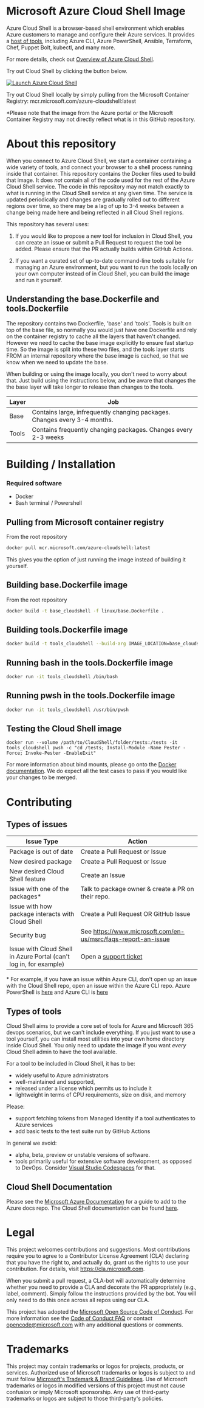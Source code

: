 
# Microsoft Azure Cloud Shell Image

Azure Cloud Shell is a browser-based shell environment which enables Azure customers to manage and configure their Azure services. It provides a [host of tools](https://docs.microsoft.com/azure/cloud-shell/features), including Azure CLI, Azure PowerShell, Ansible, Terraform, Chef, Puppet Bolt, kubectl, and many more.

For more details, check out [Overview of Azure Cloud Shell](https://docs.microsoft.com/azure/cloud-shell/overview#:~:text=Features%201%20Browser-based%20shell%20experience.%20...%202%20Choice,7%20Connect%20your%20Microsoft%20Azure%20Files%20storage.%20).

Try out Cloud Shell by clicking the button below.

[![](https://shell.azure.com/images/launchcloudshell.png "Launch Azure Cloud Shell")](https://shell.azure.com)

Try out Cloud Shell locally by simply pulling from the Microsoft Container Registry: mcr.microsoft.com/azure-cloudshell:latest

*Please note that the image from the Azure portal or the Microsoft Container Registry may not directly reflect what is in this GitHub repository.

# About this repository

When you connect to Azure Cloud Shell, we start a container containing a wide variety of tools, and connect your browser to a shell process running inside that container. This repository contains the Docker files used to build that image. It does _not_ contain all of the code used for the rest of the Azure Cloud Shell service. The code in this repository may not match exactly to what is running in the Cloud Shell service at any given time. The service is updated periodically and changes are gradually rolled out to different regions over time, so there may be a lag of up to 3-4 weeks between a change being made here and being reflected in all Cloud Shell regions.

This repository has several uses:

1. If you would like to propose a new tool for inclusion in Cloud Shell, you can create an issue or submit a Pull Request to request the tool be added. Please ensure that the PR actually builds within GitHub Actions.

2. If you want a curated set of up-to-date command-line tools suitable for managing an Azure environment, but you want to run the tools locally on your own computer instead of in Cloud Shell, you can build the image and run it yourself.


## Understanding the base.Dockerfile and tools.Dockerfile

The repository contains two Dockerfile, 'base' and 'tools'. Tools is built on top of the base file, so normally you would
just have one Dockerfile and rely on the container registry to cache all the layers that haven't changed. However we need 
to cache the base image explicitly to ensure fast startup time. So the image is split into these two files, and the tools
layer starts FROM an internal repository where the base image is cached, so that we know when we need to update the base.

When building or using the image locally, you don't need to worry about that. Just build using the instructions below, and be
aware that changes the the base layer will take longer to release than changes to the tools.

| Layer        | Job           |
| ---|---|
| Base      | Contains large, infrequently changing packages. Changes every 3-4 months. |
| Tools      | Contains frequently changing packages. Changes every 2-3 weeks |


# Building / Installation

### Required software

* Docker
* Bash terminal / Powershell

## Pulling from Microsoft container registry
From the root repository
```bash
docker pull mcr.microsoft.com/azure-cloudshell:latest
```
This gives you the option of just running the image instead of building it yourself.

## Building base.Dockerfile image 
From the root repository
```bash
docker build -t base_cloudshell -f linux/base.Dockerfile .
```
## Building tools.Dockerfile image 
```bash
docker build -t tools_cloudshell --build-arg IMAGE_LOCATION=base_cloudshell -f linux/tools.Dockerfile . 
```

## Running bash in the tools.Dockerfile image 
```bash
docker run -it tools_cloudshell /bin/bash
```

## Running pwsh in the tools.Dockerfile image
```bash
docker run -it tools_cloudshell /usr/bin/pwsh
```

## Testing the Cloud Shell image
```
docker run --volume /path/to/CloudShell/folder/tests:/tests -it tools_cloudshell pwsh -c "cd /tests; Install-Module -Name Pester -Force; Invoke-Pester -EnableExit" 
```

For more information about bind mounts, please go onto the [Docker documentation](https://docs.docker.com/storage/bind-mounts/). We do expect all the test cases to pass if you would like your changes to be merged. 

# Contributing

## Types of issues 

| Issue Type        | Action           |
| ---|---|
| Package is out of date      | Create a Pull Request or Issue |
| New desired package     | Create a Pull Request or Issue |
| New desired Cloud Shell feature | Create an Issue |
| Issue with one of the packages*     | Talk to package owner & create a PR on their repo.  |
| Issue with how package interacts with Cloud Shell     | Create a Pull Request OR GitHub Issue |
| Security bug | See https://www.microsoft.com/en-us/msrc/faqs-report-an-issue |
| Issue with Cloud Shell in Azure Portal (can't log in, for example) | Open a [support ticket](https://docs.microsoft.com/azure/active-directory/fundamentals/active-directory-troubleshooting-support-howto#:~:text=How%20to%20open%20a%20support%20ticket%20for%20Azure,Troubleshooting%20%2B%20Support%20and%20select%20New%20support%20request.) |

\* For example, if you have an issue within Azure CLI, don't open up an issue with the Cloud Shell repo, open an issue within the Azure CLI repo. 
Azure PowerShell is [here](https://github.com/Azure/azure-powershell/issues) and Azure CLI is [here](https://github.com/Azure/azure-cli/issues) 

## Types of tools 

Cloud Shell aims to provide a core set of tools for Azure and Microsoft 365 devops scenarios, but we can't include everything. 
If you just want to use a tool yourself, you can install most utilities into your own home directory inside Cloud Shell. 
You only need to update the image if you want _every_ Cloud Shell admin to have the tool available.

For a tool to be included in Cloud Shell, it has to be:

- widely useful to Azure administrators
- well-maintained and supported,  
- released under a license which permits us to include it
- lightweight in terms of CPU requirements, size on disk, and memory

Please:
- support fetching tokens from Managed Identity if a tool authenticates to Azure services
- add basic tests to the test suite run by GitHub Actions

In general we avoid:
- alpha, beta, preview or unstable versions of software. 
- tools primarily useful for extensive software development, as opposed to DevOps. Consider [Visual Studio Codespaces](https://visualstudio.microsoft.com/services/visual-studio-codespaces/) for that.

## Cloud Shell Documentation

Please see the [Microsoft Azure Documentation](https://github.com/MicrosoftDocs/azure-docs) for a guide to add to the Azure docs repo.
The Cloud Shell documentation can be found [here](https://github.com/MicrosoftDocs/azure-docs/tree/master/articles/cloud-shell).

# Legal

This project welcomes contributions and suggestions.  Most contributions require you to agree to a
Contributor License Agreement (CLA) declaring that you have the right to, and actually do, grant us
the rights to use your contribution. For details, visit https://cla.microsoft.com.

When you submit a pull request, a CLA-bot will automatically determine whether you need to provide
a CLA and decorate the PR appropriately (e.g., label, comment). Simply follow the instructions
provided by the bot. You will only need to do this once across all repos using our CLA.

This project has adopted the [Microsoft Open Source Code of Conduct](https://opensource.microsoft.com/codeofconduct/).
For more information see the [Code of Conduct FAQ](https://opensource.microsoft.com/codeofconduct/faq/) or
contact [opencode@microsoft.com](mailto:opencode@microsoft.com) with any additional questions or comments.

# Trademarks

This project may contain trademarks or logos for projects, products, or services. Authorized use of Microsoft 
trademarks or logos is subject to and must follow 
[Microsoft's Trademark & Brand Guidelines](https://www.microsoft.com/en-us/legal/intellectualproperty/trademarks/usage/general).
Use of Microsoft trademarks or logos in modified versions of this project must not cause confusion or imply Microsoft sponsorship.
Any use of third-party trademarks or logos are subject to those third-party's policies.
